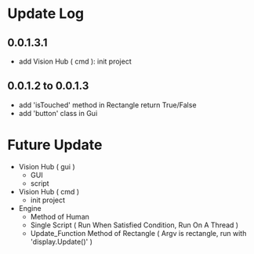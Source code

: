 # Update Log
## 0.0.1.3.1
- add Vision Hub (  cmd  ): init project
## 0.0.1.2 to 0.0.1.3
- add 'isTouched' method in Rectangle return True/False
- add 'button' class in Gui
# Future Update
- Vision Hub (  gui  )
    * GUI
    * script
- Vision Hub (  cmd  )
    * init project
- Engine
    * Method of Human
    * Single Script ( Run When Satisfied Condition, Run On A Thread )
    * Update_Function Method of Rectangle ( Argv is rectangle, run with 'display.Update()' ) 